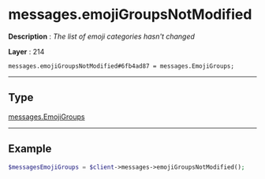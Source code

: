 # messages.emojiGroupsNotModified

**Description** : *The list of emoji categories hasn&#039;t changed*

**Layer** : 214

```tl
messages.emojiGroupsNotModified#6fb4ad87 = messages.EmojiGroups;
```

---

## Type

[messages.EmojiGroups](type/messages.EmojiGroups)

---

## Example

```php
$messagesEmojiGroups = $client->messages->emojiGroupsNotModified();
```